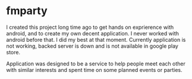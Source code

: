 # fmparty
I created this project long time ago to get hands on exprierence with android, and to create my own decent application.
I never worked with android before that. I did my best at that moment.
Currently application is not working, backed server is down and is not available in google play store.

Application was designed to be a service to help people meet each other with similar interests 
and spent time on some planned events or parties.
